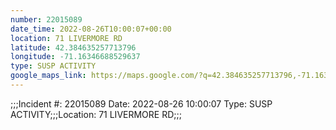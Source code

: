```yaml
---
number: 22015089
date_time: 2022-08-26T10:00:07+00:00
location: 71 LIVERMORE RD
latitude: 42.384635257713796
longitude: -71.16346688529637
type: SUSP ACTIVITY
google_maps_link: https://maps.google.com/?q=42.384635257713796,-71.16346688529637
---
```


;;;Incident #: 22015089  Date: 2022-08-26 10:00:07   Type: SUSP ACTIVITY;;;Location: 71 LIVERMORE RD;;;
